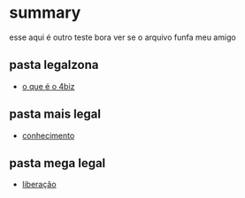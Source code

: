 # summary

esse aqui é outro teste bora ver se o arquivo funfa meu amigo

## pasta legalzona

- [o que é o 4biz](pasta1/introduction.md)

## pasta mais legal

- [conhecimento](processes/knowledge/overview.md)

## pasta mega legal

- [liberação](processes/liberation/overview.md)
